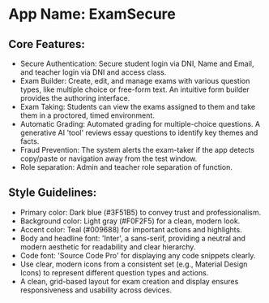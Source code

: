 # **App Name**: ExamSecure

## Core Features:

- Secure Authentication: Secure student login via DNI, Name and Email, and teacher login via DNI and access class.
- Exam Builder: Create, edit, and manage exams with various question types, like multiple choice or free-form text. An intuitive form builder provides the authoring interface.
- Exam Taking: Students can view the exams assigned to them and take them in a proctored, timed environment.
- Automatic Grading: Automated grading for multiple-choice questions. A generative AI 'tool' reviews essay questions to identify key themes and facts.
- Fraud Prevention: The system alerts the exam-taker if the app detects copy/paste or navigation away from the test window. 
- Role separation: Admin and teacher role separation of function.

## Style Guidelines:

- Primary color: Dark blue (#3F51B5) to convey trust and professionalism.
- Background color: Light gray (#F0F2F5) for a clean, modern look.
- Accent color: Teal (#009688) for important actions and highlights.
- Body and headline font: 'Inter', a sans-serif, providing a neutral and modern aesthetic for readability and clear hierarchy.
- Code font: 'Source Code Pro' for displaying any code snippets clearly.
- Use clear, modern icons from a consistent set (e.g., Material Design Icons) to represent different question types and actions.
- A clean, grid-based layout for exam creation and display ensures responsiveness and usability across devices.